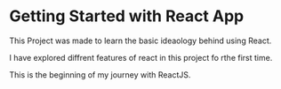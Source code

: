 # Getting Started with React App

This Project was made to learn the basic ideaology behind using React.

I have explored diffrent features of react in this project fo rthe first time.

This is the beginning of my journey with ReactJS.
